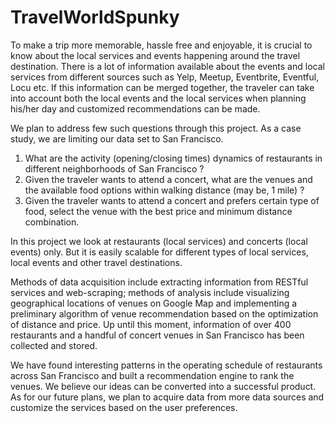 # TravelWorldSpunky

To make a trip more memorable, hassle free and enjoyable, it is crucial to know about the local services and events happening around the travel destination. There is a lot of information available about the events and local services from different sources such as Yelp, Meetup, Eventbrite, Eventful, Locu etc. If this information can be merged together, the traveler can take into account both the local events and the local services when planning his/her day and customized recommendations can be made.

We plan to address few such questions through this project. As a case study, we are limiting our data set to 
San Francisco.
1. What are the activity (opening/closing times) dynamics of restaurants in different neighborhoods
of San Francisco ?
2. Given the traveler wants to attend a concert, what are the venues and the available food options
within walking distance (may be, 1 mile) ?
3. Given the traveler wants to attend a concert and prefers certain type of food, select the venue with
the best price and minimum distance combination.

In this project we look at restaurants (local services) and concerts (local events) only. But it is easily scalable for different types of local services, local events and other travel destinations.


Methods of data acquisition include extracting information from RESTful services and web-scraping; methods of analysis include visualizing geographical locations of venues on Google Map and implementing a preliminary algorithm of venue recommendation based on the optimization of distance and price. Up until this moment, information of over 400 restaurants and a handful of concert venues in San Francisco has been collected and stored.

We have found interesting patterns in the operating schedule of restaurants across San Francisco and built a recommendation engine to rank the venues. We believe our ideas can be converted into a successful product. As for our future plans, we plan to acquire data from more data sources and customize the services based on the user preferences.
